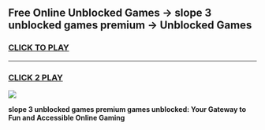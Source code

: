 
## Free Online Unblocked Games → slope 3 unblocked games premium → Unblocked Games
<h3>
<a href="https://premium.freeplayer.one?title=slope_3_unblocked_games_premium&ref=21F">CLICK TO PLAY</a></h3>
<hr>

<h3>
<a href="https://premium.freeplayer.one?title=slope_3_unblocked_games_premium&ref=21F">CLICK 2 PLAY</a>
  
</h3>

<a href="https://premium.freeplayer.one?title=slope_3_unblocked_games_premium&ref=21F/"><img src="https://clearcache.store/games.png"></a>


**slope 3 unblocked games premium games unblocked: Your Gateway to Fun and Accessible Online Gaming**
